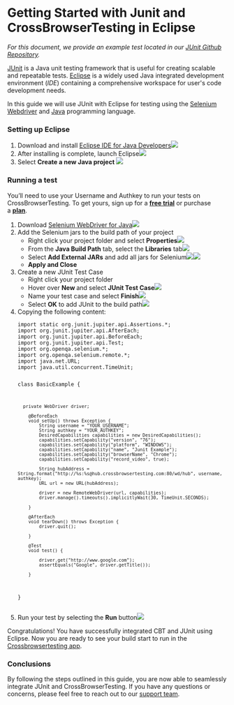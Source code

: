 <h1><strong>Getting Started with Junit and CrossBrowserTesting in Eclipse</strong></h1>
<p><em>For this document, we provide an example test located in our <a href="https://github.com/crossbrowsertesting/selenium-Junit">JUnit Github Repository</a>.</em></p>
<p><a href="https://junit.org/junit5/">JUnit</a> is a Java unit testing framework that is useful for creating scalable and repeatable tests. <a href="https://www.eclipse.org/">Eclipse</a> is a widely used Java integrated development environment (<em>IDE</em>) containing a comprehensive workspace for user's code development needs.</p>
<p>In this guide we will use JUnit with Eclipse for testing using the <a href="https://www.seleniumhq.org/">Selenium Webdriver</a> and <a href="https://www.java.com/en/">Java</a> programming language.</p>
<h3>Setting up Eclipse</h3>
<ol>
<li>Download and install <a href="https://www.eclipse.org/downloads/packages/">Eclipse IDE for Java Developers</a><img src="http://help.crossbrowsertesting.com/wp-content/uploads/2019/08/download_eclipse.png"></li>
<li>After installing is complete, launch Eclipse<img src="http://help.crossbrowsertesting.com/wp-content/uploads/2019/08/eclipse_welcome.png"></li>
<li>Select <strong>Create a new Java project&nbsp;</strong><img src="http://help.crossbrowsertesting.com/wp-content/uploads/2019/08/new_project.png"></li>
</ol>
<h3>Running a test</h3>
<div class="blue-alert">You’ll need to use your Username and Authkey to run your tests on CrossBrowserTesting. To get yours, sign up for a&nbsp;<a href="https://crossbrowsertesting.com/freetrial"><b>free trial</b></a>&nbsp;or purchase a&nbsp;<a href="https://crossbrowsertesting.com/pricing"><b>plan</b></a>.</div>
<ol>
<li>Download <a href="https://docs.seleniumhq.org/download/">Selenium WebDriver for Java</a><img src="http://help.crossbrowsertesting.com/wp-content/uploads/2019/08/selenium_for_java.png"></li>
<li>Add the Selenium jars to the build path of your project
<ul>
<li>Right click your project folder and select <strong>Properties</strong><img src="http://help.crossbrowsertesting.com/wp-content/uploads/2019/08/eclipse_properties_1.png"></li>
<li>From the <strong>Java Build Path</strong> tab, select the <strong>Libraries</strong> tab<img src="http://help.crossbrowsertesting.com/wp-content/uploads/2019/08/eclipse_build_path.png"></li>
<li>Select <strong>Add External JARs</strong> and add all jars for Selenium<img src="http://help.crossbrowsertesting.com/wp-content/uploads/2019/08/eclipse_add_jars.png"><img src="http://help.crossbrowsertesting.com/wp-content/uploads/2019/08/eclipse_add_jars_1.png"></li>
<li><strong>Apply and Close</strong></li>
</ul>
</li>
<li>Create a new JUnit Test Case
<ul>
<li>Right click your project folder</li>
<li>Hover over <strong>New&nbsp;</strong>and select <strong>JUnit Test Case</strong><img src="http://help.crossbrowsertesting.com/wp-content/uploads/2019/08/eclipse_junit_testcase.png"></li>
<li>Name your test case and select <strong>Finish</strong><img src="http://help.crossbrowsertesting.com/wp-content/uploads/2019/08/eclipse_new_junit.png"></li>
<li>Select <strong>OK</strong> to add JUnit to the build path<img src="http://help.crossbrowsertesting.com/wp-content/uploads/2019/08/eclipse_add_junit.png"></li>
</ul>
</li>
<li>Copying the following content:
<pre><code>import static org.junit.jupiter.api.Assertions.*;
import org.junit.jupiter.api.AfterEach;
import org.junit.jupiter.api.BeforeEach;
import org.junit.jupiter.api.Test;
import org.openqa.selenium.*;
import org.openqa.selenium.remote.*;
import java.net.URL;
import java.util.concurrent.TimeUnit;

class BasicExample {

	  private WebDriver driver;

	    @BeforeEach
	    void setUp() throws Exception {
	        String username = "YOUR_USERNAME";
	        String authkey = "YOUR_AUTHKEY";
	        DesiredCapabilities capabilities = new DesiredCapabilities();
	        capabilities.setCapability("version", "76");
	        capabilities.setCapability("platform", "WINDOWS");
	        capabilities.setCapability("name", "Junit Example");
	        capabilities.setCapability("browserName", "Chrome");
	        capabilities.setCapability("record_video", true);

	        String hubAddress = String.format("http://%s:%s@hub.crossbrowsertesting.com:80/wd/hub", username, authkey);
	        URL url = new URL(hubAddress);

	        driver = new RemoteWebDriver(url, capabilities); 
	        driver.manage().timeouts().implicitlyWait(30, TimeUnit.SECONDS);
	    
	    }

	    @AfterEach
	    void tearDown() throws Exception {
	        driver.quit();
	    
	    }

	    @Test
	    void test() {
	        
	        driver.get("http://www.google.com");
	        assertEquals("Google", driver.getTitle());
	    
	    }

}
</code></pre>
</li>
<li>Run your test by selecting the <strong>Run</strong> button<img src="http://help.crossbrowsertesting.com/wp-content/uploads/2019/08/eclipse_run.png"></li>
</ol>
<p>Congratulations! You have successfully integrated CBT and JUnit using Eclipse. Now you are ready to see your build start to run in the <a href="https://app.crossbrowsertesting.com/selenium/results">Crossbrowsertesting app</a>.</p>
<h3>Conclusions</h3>
<p>By following the steps outlined in this guide, you are now able to seamlessly integrate JUnit and CrossBrowserTesting. If you have any questions or concerns, please feel free to reach out to our <a href="mailto:support@crossbrowsertesting.com">support team</a>.</p>
